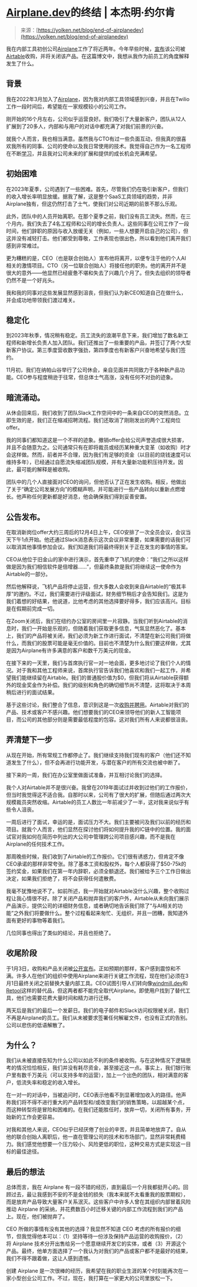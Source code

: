 <!--yml

类别：未分类

日期：2024年5月27日 14:39:38

-->

# [Airplane.dev](https://yolken.net/blog/end-of-airplanedev)的终结 | 本杰明·约尔肯

> 来源：[https://yolken.net/blog/end-of-airplanedev](https://yolken.net/blog/end-of-airplanedev)

我在内部工具初创公司[Airplane](https://airplane.dev)工作了将近两年。今年早些时候，[宣布](https://news.ycombinator.com/item?id=38861271)该公司被[Airtable](https://airtable.com)收购，并将关闭该产品。在这篇博文中，我想从我作为前员工的角度解释发生了什么。

## 背景

我在2022年3月加入了[Airplane](https://airplane.dev)，因为我对内部工具领域感到兴奋，并且在Twilio工作一段时间后，希望能在一家规模较小的公司工作。

刚开始的16个月左右，公司似乎运营良好。我们吸引了大量新客户，团队从12人扩展到了20多人，内部和与用户的对话中都充满了对我们前景的兴奋。

就我个人而言，我也相当满意。虽然我与CTO有过一些负面互动，但我真的很喜欢我所有的同事、公司的使命以及我日常使用的技术。我觉得自己作为一名工程师在不断[学习](https://www.airplane.dev/blog/category/hash-benjamin)，并且我对公司未来的扩展和提供的成长机会充满希望。

## 初始困难

在2023年夏季，公司遇到了一些困难。首先，尽管我们仍在吸引新客户，但我们的收入增长率明显放缓。据我了解，这是整个SaaS工具领域的趋势，并非Airplane独有，但这仍然打击了士气，使我们对公司近期的前景不那么乐观。

此外，团队中的人员开始离职。在那个夏季之前，我们没有员工流失。然而，在三个月内，我们失去了4名工程师和公司的增长负责人。这些同事在公司工作了一段时间，他们辞职的原因与收入放缓无关（例如，一些人想要开启自己的公司），但这并没有减轻打击。他们都受到尊敬，工作表现也很出色，所以看到他们离开我们感到非常难过。

更为糟糕的是，CEO（也是联合创始人）宣布他将离开，以便专注于他的个人AI相关的激情项目。CTO（另一位联合创始人）将接任他的职务。他的离开并不是很大的意外——他显然已经疲惫不堪和失去了兴趣几个月了。但失去组织的领导者仍然不是一个好兆头。

我和我的同事对这些发展显然感到沮丧，但我们认为新CEO知道自己在做什么，并会成功地带领我们渡过难关。

## 稳定化

到2023年秋季，情况稍有稳定。员工流失的浪潮平息下来，我们增加了数名新工程师和新增长负责人加入团队。我们还推出了一些重要的产品，并签订了两个大型新客户协议。第三季度营收数字强劲，第四季度也有新客户兴奋地希望与我们签约。

11月初，我们在纳帕山谷举行了公司休会，亲自见面并共同致力于各种新产品功能。CEO参与程度稍逊于往常，但总体士气高涨，没有任何不对劲的迹象。

## 暗流涌动。

从休会回来后，我们收到了团队Slack工作空间中的一条来自CEO的突然消息。立即生效的是，我们正在缩减招聘流程。我们还取消了刚刚发出的两个工程岗位offer。

我的同事们都知道这是一个不祥的迹象。撤销offer会给公司声誉造成很大损害，并且不会随意为之。公司通常只有在即将裁员或经历某种重大变革（如收购）时才会这样做。然而，前者并不合理，因为我们有足够的资金（以目前的烧钱速度可以维持多年），已经通过自愿流失缩减团队规模，并有大量新功能积压待开发。因此，最可能的解释是被收购。

团队中的几个人直接面对CEO的询问，但他否认了正在发生收购。相反，他做出了关于“确定公司发展方向”的模糊声明，并可能进行一些产品转向以重新点燃增长。他声称任何更新都是好消息，他会确保我们得到妥善安置。

## 公告发布。

在取消新岗位offer大约三周后的12月4日上午，CEO安排了一次全员会议，会议当天下午1点开始。他还通过Slack消息表示这次会议非常重要，如果需要的话我们可以取消其他事情参加会议。我们知道我们将最终得到关于正在发生的事情的答案。

CEO从他位于旧金山的家中进行演示，首先重申了飞机的使命：“我们之所以这样做是因为我们相信软件是倍增器……”，但最终条款是我们将继续这一使命作为Airtable的一部分。

然后他解释说，飞机产品将停止运营，但大多数人会收到来自Airtable的“极其丰厚”的邀约。不过，我们需要进行评级面试，财务细节稍后才会告知我们。这是为我们着想的好结果，他说道，比他考虑的其他选择要好得多，我们应该高兴。目标是在假期前完成一切。

在Zoom关闭后，我们在纽约办公室的房间里一片寂静。当我们听到Airtable的消息时，我们一开始是乐观的，但随着我们获取更多信息，气氛显然恶化了。基本上，我们的产品将被关闭，我们必须为新工作进行面试，不清楚在新公司我们将做什么，而我们的股票可能是毫无价值的。目前也不清楚为什么我们要这样做，尤其是因为Airplane有许多满意的客户和数千万美元的现金。

在接下来的一天里，我们与首席执行官一对一地会面，更多地讨论了我们个人的情况。对于我和其他工程师来说，首席执行官告诉我们他喜欢和我们一起工作，并希望我们能继续留在Airtable。我们的普通股价值为$0，但我们将从Airtable获得额外的现金奖金作为补偿。我们的级别和角色的确切细节尚不清楚，这将取决于本周稍后进行的面试结果。

基于这些讨论，我们整合了信息，意识到这是一次[收购并聘用](https://zh.wikipedia.org/wiki/%E6%94%B6%E8%B4%AD%E6%8B%9B%E8%81%98)。Airtable对我们的产品、技术或客户不感兴趣。他们想要我们的CEO来领导他们的新人工智能项目，而公司的其他部分则是需要最低程度的包容。这对我们所有人来说都很沮丧。

## 弄清楚下一步

从现在开始，所有常规工作都停止了。我们继续支持我们现有的客户（他们还不知道发生了什么），但不会再进行功能开发，与潜在客户的所有交流也被中断了。

接下来的一周，我们在办公室里做面试准备，并互相讨论我们的选择。

我个人对Airtable并不是很兴奋。我曾在2019年面试过并收到过他们的工作报价，但当时我觉得这不适合我。自那时以来，公司有了很大的扩展，但随后通过两次大规模裁员突然收缩。Airtable的员工人数比一年前减少了一半，这对我来说似乎有些令人沮丧。

一周后进行了面试，幸运的是，面试压力不大。我们主要被问及我们以前的经历和项目。就我个人而言，他们显然在探讨他们将如何提升我的IC链中的位置。我的面试官对我如何在简历中列出的大公司中管理跨公司项目感兴趣，而不是我在Airplane的任何技术工作。

那周晚些时候，我们收到了Airtable的工作报价。它们很有诱惑力，但肯定不像CEO承诺的那样非常夸张。除了基本工资和股权外，每个人都获得了$50-75k的签约奖金，如果我们在第一年内辞职，必须全额退还。我们被给予三个工作日做出决定，如果我们拒绝了，将不会获得任何遣散费。

我毫不犹豫地说不了。如前所述，我一开始就对Airtable没什么兴趣，整个收购过程让我心情很不好。除了关闭产品和抛弃我们的客户外，Airtable从未向我们展示产品演示，提供公司的详细财务信息，或者确切地告诉我们除了“与AI相关的功能”之外我们将要做什么。整个过程看起来匆忙、无组织，并且一团糟，我知道外面有更好的事物等着我们。

几位同事也得出了类似的结论，并且也拒绝了。

## 收尾阶段

于1月3日，收购和产品关闭被[公开宣布](https://www.airplane.dev/blog/airtable)。正如预期的那样，客户感到震惊和不满。许多人在他们的组织中使用Airplane来进行关键工作流程，现在他们必须在3月1日最终关闭之前替换大量内部工具。CEO试图引导人们转向像[windmill.dev](https://windmill.dev)和[Retool](https://retool.com)这样的替代品，但这两者都不能完全取代Airplane。即使用户找到了替代工具，他们也需要花费大量时间和精力进行迁移。

两天后是我们的最后一个发薪日。我们的电子邮件和Slack访问权限被关闭，我们不再是Airplane的员工。我们从未被要求签署任何解雇文件，也没有正式的告别。公司以悲伤的低语解散了。

## 为什么？

我们从未被直接告知为什么公司以如此不利的条件被收购。与在这种情况下逻辑思考的情况恰恰相反，我们并没有耗尽资金，甚至接近这一点。事实上，我们银行账户里有数千万美元（可以支持多年的运营），加上一个出色的团队，相对满意的客户，低流失率和稳定的收入增长。

在一对一的对话中，当被追问时，CEO表示他看不到显著增加收入的路径。他声称我们将不得不进行重大的产品转型和/或改变我们的销售策略，以超越某个点，而这种转型将是冒险和困难的。在我们还能胜任时，放弃一切，关闭所有事务，开始新的工作会更容易。

对我和其他人来说，CEO似乎已经厌倦了创业的辛苦，并且简单地放弃了。自从他的联合创始人离职后，他一直在管理公司的技术和市场部门，显然非常耗费精力。我们感觉他想要一个压力较小、风险更低的职位，这种交易方式是实现这一目标的最佳途径。

## 最后的想法

总体而言，我在 Airplane 有一段不错的经历，直到最后一个月我都挺开心的。回顾过去，最让我感到不安的不是金钱的损失（我本来就不太看重我的股票期权），而是放弃产品导致大量客户关系泯灭。这些客户中许多人曾在其组织内部冒着风险推动 Airplane 的采纳，并花费数百小时迁移关键的内部工作流程到我们的产品上。现在，他们被抛弃了。

CEO 所做的事情有没有其他的选择？我显然不知道 CEO 考虑的所有报价的细节，但我觉得他本可以：（1）坚持等待一份涉及保持产品运营的收购报价，（2）将 Airplane 技术分开出售给另一个愿意继续开发它的实体，或者（3）开源这个产品。最终，他单方面选择了一个我认为对我们的产品或客户都不是最好的结果，我们不得不跟着做，这让人感到遗憾。

创建 Airplane 是一次很棒的经历，我希望在我的职业生涯的某个时刻能再次在一家小型创业公司工作。不过，现在，我打算在一家更大的公司里放松一下。

